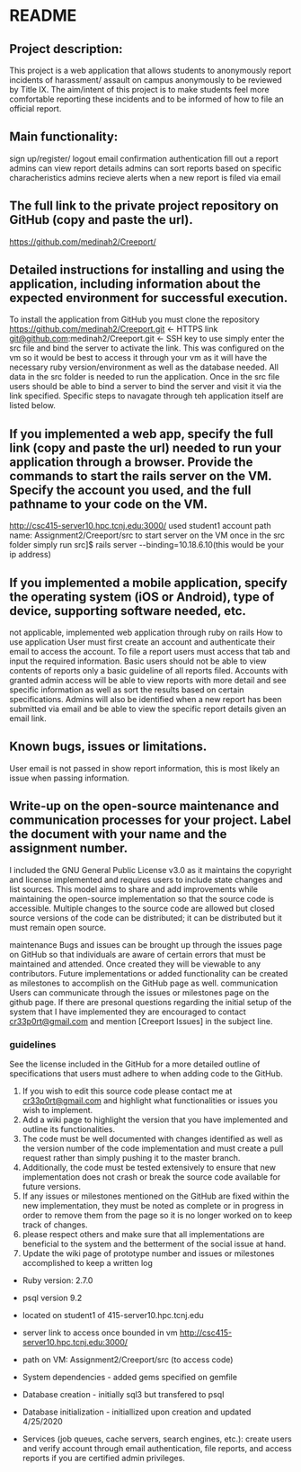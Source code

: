 # README


## Project description:
This project is a web application that allows students to anonymously report incidents of harassment/ assault on campus anonymously to be reviewed by Title IX. The aim/intent of this project is to make students feel more comfortable reporting these incidents and to be informed of how to file an official report.

## Main functionality:
sign up/register/ logout
email confirmation authentication
fill out a report
admins can view report details
admins can sort reports based on specific characheristics 
admins recieve alerts when a new report is filed via email

## The full link to the private project repository on GitHub (copy and paste the url). 
https://github.com/medinah2/Creeport/

## Detailed instructions for installing and using the application, including information about the expected environment for successful execution. 
To install the application from GitHub you must clone the repository
https://github.com/medinah2/Creeport.git ← HTTPS link
git@github.com:medinah2/Creeport.git  ← SSH key 
to use simply enter the src file and bind the server to activate the link.  This was configured on the vm so it would be best to access it through your vm as it will have the necessary ruby version/environment as well as the database needed.  All data in the src folder is needed to run the application.  Once in the src file users should be able to bind a server to bind the server and visit it via the link specified.  Specific steps to navagate through teh application itself are listed below. 

## If you implemented a web app, specify the full link (copy and paste the url) needed to run your application through a browser. Provide the commands to start the rails server on the VM. Specify the account you used, and the full pathname to your code on the VM. 
http://csc415-server10.hpc.tcnj.edu:3000/
used student1 account
path name: Assignment2/Creeport/src 
to start server on the VM once in the src folder simply run src]$ rails server --binding=10.18.6.10(this would be your ip address) 

## If you implemented a mobile application, specify the operating system (iOS or Android), type of device, supporting software needed, etc. 
not applicable, implemented web application through ruby on rails 
How to use application
User must first create an account and authenticate their email to access the account.  To file a report users must access that tab and input the required information.  Basic users should not be able to view contents of reports only a basic guideline of all reports filed.  Accounts with granted admin access will be able to view reports with more detail and see specific information as well as sort the results based on certain specifications.  Admins will also be identified when a new report has been submitted via email and be able to view the specific report details given an email link.

## Known bugs, issues or limitations. 
User email is not passed in show report information, this is most likely an issue when passing information.  

## Write-up on the open-source maintenance and communication processes for your project. Label the document with your name and the assignment number. 
I included the GNU General Public License v3.0 as it maintains the copyright and license implemented and requires users to include state changes and list sources.  This model aims to share and add improvements while maintaining the open-source implementation so that the source code is accessible.  Multiple changes to the source code are allowed but closed source versions of the code can be distributed; it can be distributed but it must remain open source. 

maintenance
Bugs and issues can be brought up through the issues page on GitHub so that individuals are aware of certain errors that must be maintained and attended.  Once created they will be viewable to any contributors.
Future implementations or added functionality can be created as milestones to accomplish on the GitHub page as well.
communication
Users can communicate through the issues or milestones page on the github page.  If there are presonal questions regarding the initial setup of the system that I have implemented they are encouraged to contact cr33p0rt@gmail.com and mention [Creeport Issues] in the subject line. 
### guidelines
See the license included in the GitHub for a more detailed outline of specifications that users must adhere to when adding code to the GitHub.
1. If you wish to edit this source code please contact me at cr33p0rt@gmail.com and highlight what functionalities or issues you wish to implement.
3.  Add a wiki page to highlight the version that you have implemented and outline its functionalities.  
4. The code must be well documented with changes identified as well as the version number of the code implementation and must create a pull request rather than simply pushing it to the master branch. 
5. Additionally, the code must be tested extensively to ensure that new implementation does not crash or break the source code available for future versions.  
6. If any issues or milestones mentioned on the GitHub are fixed within the new implementation, they must be noted as complete or in progress in order to remove them from the page so it is no longer worked on to keep track of changes.  
7.  please respect others and make sure that all implementations are beneficial to the system and the betterment of the social issue at hand.
8.  Update the wiki page of prototype number and issues or milestones accomplished to keep a written log




* Ruby version: 2.7.0

* psql version 9.2

* located on student1 of 415-server10.hpc.tcnj.edu

* server link to access once bounded in vm http://csc415-server10.hpc.tcnj.edu:3000/

* path on VM: Assignment2/Creeport/src (to access code)

* System dependencies - added gems specified on gemfile 

* Database creation - initially sql3 but transfered to psql

* Database initialization - initiallized upon creation and updated 4/25/2020

* Services (job queues, cache servers, search engines, etc.): create users and verify account through email authentication, file reports, and access reports if you are certified admin privileges.


